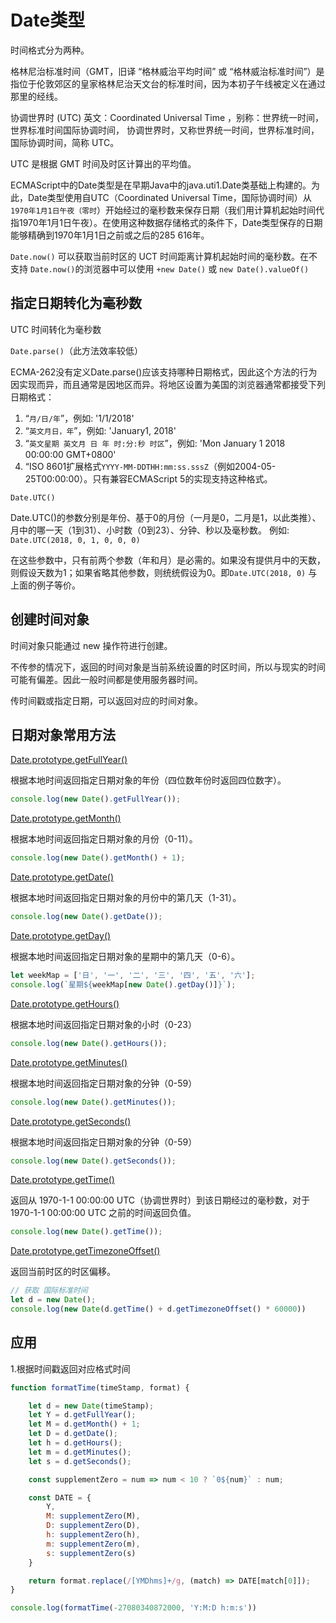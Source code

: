 # Date类型

时间格式分为两种。

格林尼治标准时间（GMT，旧译 “格林威治平均时间” 或 “格林威治标准时间”）是指位于伦敦郊区的皇家格林尼治天文台的标准时间，因为本初子午线被定义在通过那里的经线。

协调世界时 (UTC)  英文：Coordinated Universal Time ，别称：世界统一时间，世界标准时间国际协调时间， 协调世界时，又称世界统一时间，世界标准时间，国际协调时间，简称 UTC。

UTC 是根据 GMT 时间及时区计算出的平均值。

ECMAScript中的Date类型是在早期Java中的java.uti1.Date类基础上构建的。为此，Date类型使用自UTC（Coordinated Universal Time，国际协调时间）从`1970年1月1日午夜（零时`）开始经过的毫秒数来保存日期（我们用计算机起始时间代指1970年1月1日午夜）。在使用这种数据存储格式的条件下，Date类型保存的日期能够精确到1970年1月1日之前或之后的285 616年。

`Date.now()` 可以获取当前时区的 UCT 时间距离计算机起始时间的毫秒数。在不支持 `Date.now()`的浏览器中可以使用 `+new Date()` 或 `new Date().valueOf()`

## 指定日期转化为毫秒数

UTC 时间转化为毫秒数

`Date.parse()`（此方法效率较低）

ECMA-262没有定义Date.parse()应该支持哪种日期格式，因此这个方法的行为因实现而异，而且通常是因地区而异。将地区设置为美国的浏览器通常都接受下列日期格式：

1. “`月/日/年`”，例如: '1/1/2018'
2. “`英文月日，年`”，例如: 'January1, 2018'
3. “`英文星期 英文月 日 年 时:分:秒 时区`”，例如: 'Mon January 1 2018 00:00:00 GMT+0800'
4. “ISO 8601扩展格式`YYYY-MM-DDTHH:mm:ss.sssZ`（例如2004-05-25T00:00:00）。只有兼容ECMAScript 5的实现支持这种格式。

`Date.UTC()`

Date.UTC()的参数分别是年份、基于0的月份（一月是0，二月是1，以此类推）、月中的哪一天（1到31）、小时数（0到23）、分钟、秒以及毫秒数。
例如: `Date.UTC(2018, 0, 1, 0, 0, 0)`

在这些参数中，只有前两个参数（年和月）是必需的。如果没有提供月中的天数，则假设天数为1；如果省略其他参数，则统统假设为0。即`Date.UTC(2018, 0)` 与上面的例子等价。

## 创建时间对象

时间对象只能通过 new 操作符进行创建。

不传参的情况下，返回的时间对象是当前系统设置的时区时间，所以与现实的时间可能有偏差。因此一般时间都是使用服务器时间。

传时间戳或指定日期，可以返回对应的时间对象。

## 日期对象常用方法

[Date.prototype.getFullYear()](https://developer.mozilla.org/zh-CN/docs/Web/JavaScript/Reference/Global_Objects/Date/getFullYear)

根据本地时间返回指定日期对象的年份（四位数年份时返回四位数字）。

```javascript
console.log(new Date().getFullYear());
```

[Date.prototype.getMonth()](https://developer.mozilla.org/zh-CN/docs/Web/JavaScript/Reference/Global_Objects/Date/getMonth)

根据本地时间返回指定日期对象的月份（0-11）。

```javascript
console.log(new Date().getMonth() + 1);
```

[Date.prototype.getDate()](https://developer.mozilla.org/zh-CN/docs/Web/JavaScript/Reference/Global_Objects/Date/getDate)

根据本地时间返回指定日期对象的月份中的第几天（1-31）。

```javascript
console.log(new Date().getDate());
```

[Date.prototype.getDay()](https://developer.mozilla.org/zh-CN/docs/Web/JavaScript/Reference/Global_Objects/Date/getDay)

根据本地时间返回指定日期对象的星期中的第几天（0-6）。

```javascript
let weekMap = ['日', '一', '二', '三', '四', '五', '六'];
console.log(`星期${weekMap[new Date().getDay()]}`);
```

[Date.prototype.getHours()](https://developer.mozilla.org/zh-CN/docs/Web/JavaScript/Reference/Global_Objects/Date/getHours)

根据本地时间返回指定日期对象的小时（0-23）

```javascript
console.log(new Date().getHours());
```

[Date.prototype.getMinutes()](https://developer.mozilla.org/zh-CN/docs/Web/JavaScript/Reference/Global_Objects/Date/getMinutes)

根据本地时间返回指定日期对象的分钟（0-59）

```javascript
console.log(new Date().getMinutes());
```

[Date.prototype.getSeconds()](https://developer.mozilla.org/zh-CN/docs/Web/JavaScript/Reference/Global_Objects/Date/getSeconds)

根据本地时间返回指定日期对象的分钟（0-59）

```javascript
console.log(new Date().getSeconds());
```

[Date.prototype.getTime()](https://developer.mozilla.org/zh-CN/docs/Web/JavaScript/Reference/Global_Objects/Date/getTime)

返回从 1970-1-1 00:00:00 UTC（协调世界时）到该日期经过的毫秒数，对于 1970-1-1 00:00:00 UTC 之前的时间返回负值。

```javascript
console.log(new Date().getTime());
```

[Date.prototype.getTimezoneOffset()](https://developer.mozilla.org/zh-CN/docs/Web/JavaScript/Reference/Global_Objects/Date/getTime)

返回当前时区的时区偏移。

```javascript
// 获取 国际标准时间
let d = new Date();
console.log(new Date(d.getTime() + d.getTimezoneOffset() * 60000))
```

## 应用

1.根据时间戳返回对应格式时间

```javascript
function formatTime(timeStamp, format) {

    let d = new Date(timeStamp);
    let Y = d.getFullYear();
    let M = d.getMonth() + 1;
    let D = d.getDate();
    let h = d.getHours();
    let m = d.getMinutes();
    let s = d.getSeconds();

    const supplementZero = num => num < 10 ? `0${num}` : num;

    const DATE = {
        Y,
        M: supplementZero(M),
        D: supplementZero(D),
        h: supplementZero(h),
        m: supplementZero(m),
        s: supplementZero(s)
    }

    return format.replace(/[YMDhms]+/g, (match) => DATE[match[0]]);
}

console.log(formatTime(-27080340872000, 'Y:M:D h:m:s'))
```